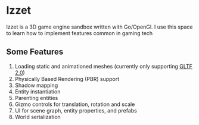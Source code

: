 # Izzet
Izzet is a 3D game engine sandbox written with Go/OpenGl. I use this space to learn how to implement features common in gaming tech

## Some Features
1. Loading static and animationed meshes (currently only supporting [GLTF 2.0](https://registry.khronos.org/glTF/specs/2.0/glTF-2.0.html))
1. Physically Based Rendering (PBR) support
1. Shadow mapping
1. Entity instantiation
1. Parenting entities
1. Gizmo controls for translation, rotation and scale
1. UI for scene graph, entity properties, and prefabs
1. World serialization
